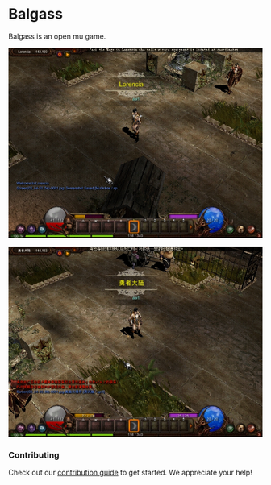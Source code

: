 # Balgass

Balgass is an open mu game.

![en image](en.jpg)

![zh image](zh.jpg)

### Contributing

Check out our [contribution guide](https://github.com/xujintao/balgass/blob/master/docs/contributing.md) to get started. We appreciate your help!
